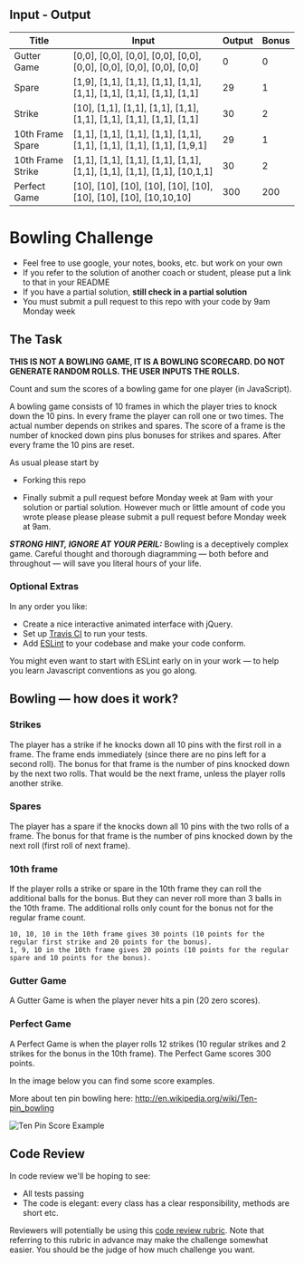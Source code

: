 ## Input - Output 
| Title             | Input                                                                   | Output | Bonus |
|-------------------|-------------------------------------------------------------------------|--------|-------|
| Gutter Game       | [0,0], [0,0], [0,0], [0,0], [0,0], [0,0], [0,0], [0,0], [0,0], [0,0]    | 0      | 0     |     
| Spare             | [1,9], [1,1], [1,1], [1,1], [1,1], [1,1], [1,1], [1,1], [1,1], [1,1]    | 29     | 1     |
| Strike            | [10], [1,1], [1,1], [1,1], [1,1], [1,1], [1,1], [1,1], [1,1], [1,1]     | 30     | 2     |  
| 10th Frame Spare  | [1,1], [1,1], [1,1], [1,1], [1,1], [1,1], [1,1], [1,1], [1,1], [1,9,1]  | 29     | 1     |
| 10th Frame Strike | [1,1], [1,1], [1,1], [1,1], [1,1], [1,1], [1,1], [1,1], [1,1], [10,1,1] | 30     | 2     |
| Perfect Game      | [10], [10], [10], [10], [10], [10], [10], [10], [10], [10,10,10]        | 300    | 200   |


Bowling Challenge
=================

* Feel free to use google, your notes, books, etc. but work on your own
* If you refer to the solution of another coach or student, please put a link to that in your README
* If you have a partial solution, **still check in a partial solution**
* You must submit a pull request to this repo with your code by 9am Monday week

## The Task

**THIS IS NOT A BOWLING GAME, IT IS A BOWLING SCORECARD. DO NOT GENERATE RANDOM ROLLS. THE USER INPUTS THE ROLLS.**

Count and sum the scores of a bowling game for one player (in JavaScript).

A bowling game consists of 10 frames in which the player tries to knock down the 10 pins. In every frame the player can roll one or two times. The actual number depends on strikes and spares. The score of a frame is the number of knocked down pins plus bonuses for strikes and spares. After every frame the 10 pins are reset.

As usual please start by

* Forking this repo

* Finally submit a pull request before Monday week at 9am with your solution or partial solution.  However much or little amount of code you wrote please please please submit a pull request before Monday week at 9am. 

___STRONG HINT, IGNORE AT YOUR PERIL:___ Bowling is a deceptively complex game. Careful thought and thorough diagramming — both before and throughout — will save you literal hours of your life.

### Optional Extras

In any order you like:

* Create a nice interactive animated interface with jQuery.
* Set up [Travis CI](https://travis-ci.org) to run your tests.
* Add [ESLint](http://eslint.org/) to your codebase and make your code conform.

You might even want to start with ESLint early on in your work — to help you
learn Javascript conventions as you go along.

## Bowling — how does it work?

### Strikes

The player has a strike if he knocks down all 10 pins with the first roll in a frame. The frame ends immediately (since there are no pins left for a second roll). The bonus for that frame is the number of pins knocked down by the next two rolls. That would be the next frame, unless the player rolls another strike.

### Spares

The player has a spare if the knocks down all 10 pins with the two rolls of a frame. The bonus for that frame is the number of pins knocked down by the next roll (first roll of next frame).

### 10th frame

If the player rolls a strike or spare in the 10th frame they can roll the additional balls for the bonus. But they can never roll more than 3 balls in the 10th frame. The additional rolls only count for the bonus not for the regular frame count.

    10, 10, 10 in the 10th frame gives 30 points (10 points for the regular first strike and 20 points for the bonus).
    1, 9, 10 in the 10th frame gives 20 points (10 points for the regular spare and 10 points for the bonus).

### Gutter Game

A Gutter Game is when the player never hits a pin (20 zero scores).

### Perfect Game

A Perfect Game is when the player rolls 12 strikes (10 regular strikes and 2 strikes for the bonus in the 10th frame). The Perfect Game scores 300 points.

In the image below you can find some score examples.

More about ten pin bowling here: http://en.wikipedia.org/wiki/Ten-pin_bowling

![Ten Pin Score Example](images/example_ten_pin_scoring.png)

## Code Review

In code review we'll be hoping to see:

* All tests passing
* The code is elegant: every class has a clear responsibility, methods are short etc.

Reviewers will potentially be using this [code review rubric](docs/review.md).  Note that referring to this rubric in advance may make the challenge somewhat easier.  You should be the judge of how much challenge you want.
